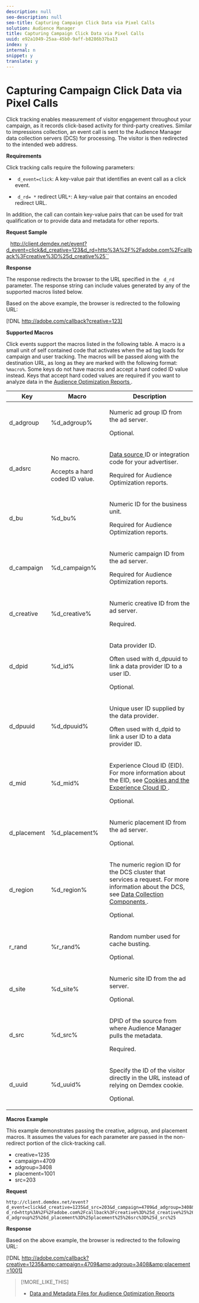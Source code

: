 ```yaml
---
description: null
seo-description: null
seo-title: Capturing Campaign Click Data via Pixel Calls
solution: Audience Manager
title: Capturing Campaign Click Data via Pixel Calls
uuid: e92a1049-25aa-45b0-9aff-b8286b37ba13
index: y
internal: n
snippet: y
translate: y
---
```


# Capturing Campaign Click Data via Pixel Calls

Click tracking enables measurement of visitor engagement throughout your campaign, as it records click-based activity for third-party creatives. Similar to impressions collection, an event call is sent to the Audience Manager data collection servers (DCS) for processing. The visitor is then redirected to the intended web address. 

**Requirements** 

Click tracking calls require the following parameters: 

* ` d_event=click`: A key-value pair that identifies an event call as a click event. 

* ` d_rd= *` redirect URL`*`: A key-value pair that contains an encoded redirect URL. 

In addition, the call can contain key-value pairs that can be used for trait qualification or to provide data and metadata for other reports. 

**Request Sample** 

` ` http://client.demdex.net/event?d_event=click&d_creative=123&d_rd=http%3A%2F%2Fadobe.com%2Fcallback%3Fcreative%3D%25d_creative%25`` 

**Response** 

The response redirects the browser to the URL specified in the ` d_rd` parameter. The response string can include values generated by any of the supported macros listed below. 

Based on the above example, the browser is redirected to the following URL: 

[!DNL  http://adobe.com/callback?creative=123] 

**Supported Macros** 

Click events support the macros listed in the following table. A macro is a small unit of self contained code that activates when the ad tag loads for campaign and user tracking. The macros will be passed along with the destination URL, as long as they are marked with the following format: ` %macro%`. Some keys do not have macros and accept a hard coded ID value instead. Keys that accept hard coded values are required if you want to analyze data in the [ Audience Optimization Reports ](../../c_features/c_analytics/audience-optimization-reports/audience-optimization-reports.md#concept_D66D2C58493E48BDAFF2F95BBB508946). 

<table id="table_6EB65C3B7D0E49C59AA6C932549E33FC"> 
 <thead> 
  <tr> 
   <th colname="col1" class="entry"> Key </th> 
   <th colname="col02" class="entry"> Macro </th> 
   <th colname="col2" class="entry"> Description </th> 
  </tr> 
 </thead>
 <tbody> 
  <tr> 
   <td colname="col1"> <p> <span class="codeph"> d_adgroup </span> </p> </td> 
   <td colname="col02"> <p> <span class="codeph"> %d_adgroup% </span> </p> </td> 
   <td colname="col2"> <p>Numeric ad group ID from the ad server. </p> <p>Optional. </p> </td> 
  </tr> 
  <tr> 
   <td colname="col1"> <p> <span class="codeph"> d_adsrc </span> </p> </td> 
   <td colname="col02"> <p>No macro. </p> <p>Accepts a hard coded ID value. </p> </td> 
   <td colname="col2"> <p> <a href="../../c_features/c_datasources/c_datasources.md#concept_DC7CC030739C436C947078C7877C15AD" format="dita" scope="local"> Data source </a> ID or integration code for your advertiser. </p> <p> Required for <span class="wintitle"> Audience Optimization </span> reports. </p> </td> 
  </tr> 
  <tr> 
   <td colname="col1"> <p> <span class="codeph"> d_bu </span> </p> </td> 
   <td colname="col02"> <p> <span class="codeph"> %d_bu% </span> </p> </td> 
   <td colname="col2"> <p>Numeric ID for the business unit. </p> <p> Required for <span class="wintitle"> Audience Optimization </span> reports. </p> </td> 
  </tr> 
  <tr> 
   <td colname="col1"> <p> <span class="codeph"> d_campaign </span> </p> </td> 
   <td colname="col02"> <p> <span class="codeph"> %d_campaign% </span> </p> </td> 
   <td colname="col2"> <p>Numeric campaign ID from the ad server. </p> <p> Required for <span class="wintitle"> Audience Optimization </span> reports. </p> </td> 
  </tr> 
  <tr> 
   <td colname="col1"> <p> <span class="codeph"> d_creative </span> </p> </td> 
   <td colname="col02"> <p> <span class="codeph"> %d_creative% </span> </p> </td> 
   <td colname="col2"> <p>Numeric creative ID from the ad server. </p> <p>Required. </p> </td> 
  </tr> 
  <tr> 
   <td colname="col1"> <p> <span class="codeph"> d_dpid </span> </p> </td> 
   <td colname="col02"> <p> <span class="codeph"> %d_id% </span> </p> </td> 
   <td colname="col2"> <p>Data provider ID. </p> <p>Often used with <span class="codeph"> d_dpuuid </span> to link a data provider ID to a user ID. </p> <p>Optional. </p> </td> 
  </tr> 
  <tr> 
   <td colname="col1"> <p> <span class="codeph"> d_dpuuid </span> </p> </td> 
   <td colname="col02"> <p> <span class="codeph"> %d_dpuuid% </span> </p> </td> 
   <td colname="col2"> <p>Unique user ID supplied by the data provider. </p> <p>Often used with <span class="codeph"> d_dpid </span> to link a user ID to a data provider ID. </p> </td> 
  </tr> 
  <tr> 
   <td colname="col1"> <p> <span class="codeph"> d_mid </span> </p> </td> 
   <td colname="col02"> <p> <span class="codeph"> %d_mid% </span> </p> </td> 
   <td colname="col2"> <p> <span class="keyword"> Experience Cloud </span> ID (EID). For more information about the EID, see <a href="https://marketing.adobe.com/resources/help/en_US/mcvid/mcvid_cookies.html" format="https" scope="external"> Cookies and the Experience Cloud ID </a>. </p> <p>Optional. </p> </td> 
  </tr> 
  <tr> 
   <td colname="col1"> <p> <span class="codeph"> d_placement </span> </p> </td> 
   <td colname="col02"> <p> <span class="codeph"> %d_placement% </span> </p> </td> 
   <td colname="col2"> <p>Numeric placement ID from the ad server. </p> <p>Optional. </p> </td> 
  </tr> 
  <tr> 
   <td colname="col1"> <p> <span class="codeph"> d_region </span> </p> </td> 
   <td colname="col02"> <p> <span class="codeph"> %d_region% </span> </p> </td> 
   <td colname="col2"> <p>The numeric region ID for the DCS cluster that services a request. For more information about the DCS, see <a href="../../c_reference/c_compintro/c_compcollect.md#concept_66CFFEBF5E8B41ED94082D562A93506E" format="dita" scope="local"> Data Collection Components </a>. </p> <p>Optional. </p> </td> 
  </tr> 
  <tr> 
   <td colname="col1"> <p> <span class="codeph"> r_rand </span> </p> </td> 
   <td colname="col02"> <p> <span class="codeph"> %r_rand% </span> </p> </td> 
   <td colname="col2"> <p>Random number used for cache busting. </p> <p>Optional. </p> </td> 
  </tr> 
  <tr> 
   <td colname="col1"> <p> <span class="codeph"> d_site </span> </p> </td> 
   <td colname="col02"> <p> <span class="codeph"> %d_site% </span> </p> </td> 
   <td colname="col2"> <p>Numeric site ID from the ad server. </p> <p>Optional. </p> </td> 
  </tr> 
  <tr> 
   <td colname="col1"> <p> <span class="codeph"> d_src </span> </p> </td> 
   <td colname="col02"> <p> <span class="codeph"> %d_src% </span> </p> </td> 
   <td colname="col2"> <p>DPID of the source from where Audience Manager pulls the metadata. </p> <p>Required. </p> </td> 
  </tr> 
  <tr> 
   <td colname="col1"> <p> <span class="codeph"> d_uuid </span> </p> </td> 
   <td colname="col02"> <p> <span class="codeph"> %d_uuid% </span> </p> </td> 
   <td colname="col2"> <p>Specify the ID of the visitor directly in the URL instead of relying on Demdex cookie. </p> <p>Optional. </p> </td> 
  </tr> 
 </tbody> 
</table>

**Macros Example** 

This example demonstrates passing the creative, adgroup, and placement macros. It assumes the values for each parameter are passed in the non-redirect portion of the click-tracking call. 

<ul class="simplelist"> 
 <li> <span class="codeph"> creative=1235 </span> </li> 
 <li> <span class="codeph"> campaign=4709 </span> </li> 
 <li> <span class="codeph"> adgroup=3408 </span> </li> 
 <li> <span class="codeph"> placement=1001 </span> </li> 
 <li> <span class="codeph"> src=203 </span> </li> 
</ul>

**Request** 


```
http://client.demdex.net/event?d_event=click&d_creative=1235&d_src=203&d_campaign=4709&d_adgroup=3408&d_placement=1001& 
d_rd=http%3A%2F%2Fadobe.com%2Fcallback%3Fcreative%3D%25d_creative%25%26campaign%3D%25d_campaign%25%26adgroup%3D%25 
d_adgroup%25%26d_placement%3D%25placement%25%26src%3D%25d_src%25
```


**Response** 

Based on the above example, the browser is redirected to the following URL: 

[!DNL  http://adobe.com/callback?creative=1235&amp;campaign=4709&amp;adgroup=3408&amp;placement=1001] 
>[!MORE_LIKE_THIS]
>
>* [ Data and Metadata Files for Audience Optimization Reports ](metadata-files-intro.md#concept_CD250EF8D3744CC4A722422970886D87)
